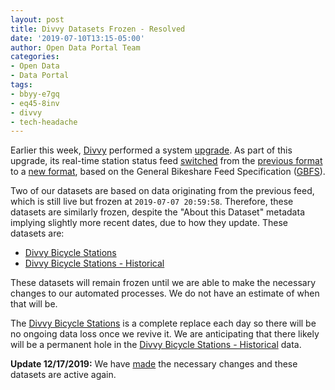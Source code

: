 ```yaml
---
layout: post
title: Divvy Datasets Frozen - Resolved
date: '2019-07-10T13:15-05:00'
author: Open Data Portal Team
categories:
- Open Data
- Data Portal
tags:
- bbyy-e7gq
- eq45-8inv
- divvy
- tech-headache
---
```

Earlier this week, [Divvy](https://www.divvybikes.com) performed a system [upgrade](https://www.divvybikes.com/blog/downtime-for-divvy-upgrades). As part of this upgrade, its real-time station status feed [switched](https://www.divvybikes.com/system-data) from the [previous format](http://feeds.divvybikes.com/stations/stations.json) to a [new format](https://gbfs.divvybikes.com/gbfs/gbfs.json), based on the General Bikeshare Feed Specification ([GBFS](https://github.com/NABSA/gbfs)).

Two of our datasets are based on data originating from the previous feed, which is still live but frozen at `2019-07-07 20:59:58`. Therefore, these datasets are similarly frozen, despite the "About this Dataset" metadata implying slightly more recent dates, due to how they update. These datasets are:

* [Divvy Bicycle Stations](https://data.cityofchicago.org/d/bbyy-e7gq)
* [Divvy Bicycle Stations - Historical](https://data.cityofchicago.org/d/eq45-8inv)

These datasets will remain frozen until we are able to make the necessary changes to our automated processes. We do not have an estimate of when that will be.

The [Divvy Bicycle Stations](https://data.cityofchicago.org/d/bbyy-e7gq) is a complete replace each day so there will be no ongoing data loss once we revive it. We are anticipating that there likely will be a permanent hole in the [Divvy Bicycle Stations - Historical](https://data.cityofchicago.org/d/eq45-8inv) data.

**Update 12/17/2019:** We have [made](http://dev.cityofchicago.org/open%20data/data%20portal/2019/12/17/divvy-datasets-revived.html) the necessary changes and these datasets are active again.
